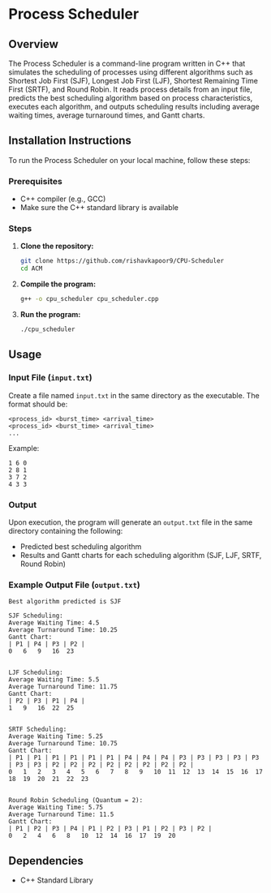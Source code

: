 # Process Scheduler

## Overview
The Process Scheduler is a command-line program written in C++ that simulates the scheduling of processes using different algorithms such as Shortest Job First (SJF), Longest Job First (LJF), Shortest Remaining Time First (SRTF), and Round Robin. It reads process details from an input file, predicts the best scheduling algorithm based on process characteristics, executes each algorithm, and outputs scheduling results including average waiting times, average turnaround times, and Gantt charts.

## Installation Instructions
To run the Process Scheduler on your local machine, follow these steps:

### Prerequisites
- C++ compiler (e.g., GCC)
- Make sure the C++ standard library is available

### Steps
1. **Clone the repository:**
   ```bash
   git clone https://github.com/rishavkapoor9/CPU-Scheduler
   cd ACM
   ```

2. **Compile the program:**
   ```bash
   g++ -o cpu_scheduler cpu_scheduler.cpp
   ```

3. **Run the program:**
   ```bash
   ./cpu_scheduler
   ```

## Usage
### Input File (`input.txt`)
Create a file named `input.txt` in the same directory as the executable. The format should be:
```
<process_id> <burst_time> <arrival_time>
<process_id> <burst_time> <arrival_time>
...
```
Example:
```
1 6 0
2 8 1
3 7 2
4 3 3
```

### Output
Upon execution, the program will generate an `output.txt` file in the same directory containing the following:
- Predicted best scheduling algorithm
- Results and Gantt charts for each scheduling algorithm (SJF, LJF, SRTF, Round Robin)

### Example Output File (`output.txt`)
```
Best algorithm predicted is SJF

SJF Scheduling:
Average Waiting Time: 4.5
Average Turnaround Time: 10.25
Gantt Chart:
| P1 | P4 | P3 | P2 |
0	6	9	16	23


LJF Scheduling:
Average Waiting Time: 5.5
Average Turnaround Time: 11.75
Gantt Chart:
| P2 | P3 | P1 | P4 |
1	9	16	22	25


SRTF Scheduling:
Average Waiting Time: 5.25
Average Turnaround Time: 10.75
Gantt Chart:
| P1 | P1 | P1 | P1 | P1 | P1 | P4 | P4 | P4 | P3 | P3 | P3 | P3 | P3 | P3 | P3 | P2 | P2 | P2 | P2 | P2 | P2 | P2 | P2 |
0	1	2	3	4	5	6	7	8	9	10	11	12	13	14	15	16	17	18	19	20	21	22	23


Round Robin Scheduling (Quantum = 2):
Average Waiting Time: 5.75
Average Turnaround Time: 11.5
Gantt Chart:
| P1 | P2 | P3 | P4 | P1 | P2 | P3 | P1 | P2 | P3 | P2 |
0	2	4	6	8	10	12	14	16	17	19	20
```

## Dependencies
- C++ Standard Library



